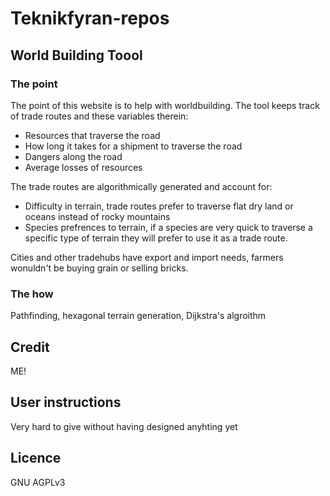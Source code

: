 # Teknikfyran-repos

## World Building Toool

### The point
The point of this website is to help with worldbuilding. The tool keeps track of trade routes and these variables therein:
- Resources that traverse the road
- How long it takes for a shipment to traverse the road
- Dangers along the road
- Average losses of resources

The trade routes are algorithmically generated and account for:
- Difficulty in terrain, trade routes prefer to traverse flat dry land or oceans instead of rocky mountains
- Species prefrences to terrain, if a species are very quick to traverse a specific type of terrain they will prefer to use it as a trade route.

Cities and other tradehubs have export and import needs, farmers wonuldn't be buying grain or selling bricks.

### The how
Pathfinding, hexagonal terrain generation, Dijkstra's algroithm

## Credit
ME!

## User instructions 
Very hard to give without having designed anyhting yet

## Licence
GNU AGPLv3